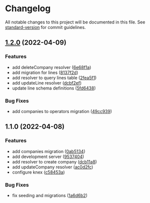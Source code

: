 # Changelog

All notable changes to this project will be documented in this file. See [standard-version](https://github.com/conventional-changelog/standard-version) for commit guidelines.

## [1.2.0](https://github.com/Jaymontojo/metro-api/compare/v1.1.0...v1.2.0) (2022-04-09)


### Features

* add deleteCompany resolver ([6e68f1a](https://github.com/Jaymontojo/metro-api/commit/6e68f1a27d6a6b560ad3b0b40ff8b81547ae00f1))
* add migration for lines ([8137f2d](https://github.com/Jaymontojo/metro-api/commit/8137f2de5a96c367f419f28841b7a8bfaf7ce494))
* add resolver to query lines table ([2fea5f1](https://github.com/Jaymontojo/metro-api/commit/2fea5f104ef0af641a33a5dad793a8558faf09b5))
* add updateLine resolver ([dcbf2ef](https://github.com/Jaymontojo/metro-api/commit/dcbf2ef3bc62355a8bfad4074cb6bbc167c0476e))
* update line schema definitions ([5fd6438](https://github.com/Jaymontojo/metro-api/commit/5fd6438ac19cd8fb3e76bb1dd9e6a4a34c733881))


### Bug Fixes

* add companies to operators migration ([49cc939](https://github.com/Jaymontojo/metro-api/commit/49cc93939baa8b036134d0fc015f987f9a1d2868))

## 1.1.0 (2022-04-08)


### Features

* add companies migration ([0ab5134](https://github.com/Jaymontojo/metro-api/commit/0ab51341241c24eb7107f68455231188bc2f5a24))
* add development server ([9537404](https://github.com/Jaymontojo/metro-api/commit/9537404a139a35f373e4a4f7478a4daa57fd773e))
* add resolver to create company ([dcb11a8](https://github.com/Jaymontojo/metro-api/commit/dcb11a8595562e87abaeaa1f248def38fad3d2b1))
* add updateCompany resolver ([ac0d2fc](https://github.com/Jaymontojo/metro-api/commit/ac0d2fcc6fe9258ce6a5ef89b2803535cb828d02))
* configure knex ([c58453a](https://github.com/Jaymontojo/metro-api/commit/c58453aec5d25fe565da09c672768000aa879f0a))


### Bug Fixes

* fix seeding and migrations ([1a6d6b2](https://github.com/Jaymontojo/metro-api/commit/1a6d6b2586b7f8316cebcd134d1e3dd39c568aec))
